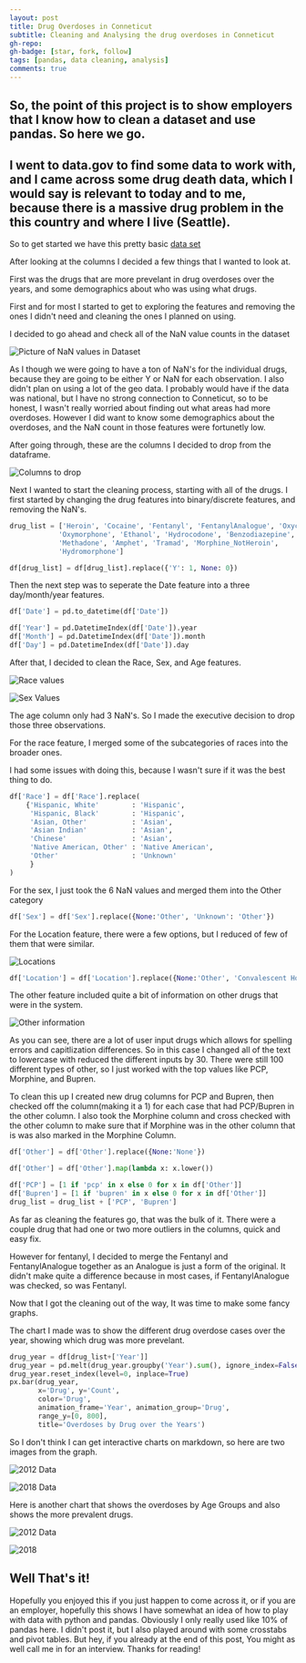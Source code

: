 ```yaml
---
layout: post
title: Drug Overdoses in Conneticut
subtitle: Cleaning and Analysing the drug overdoses in Conneticut
gh-repo:
gh-badge: [star, fork, follow]
tags: [pandas, data cleaning, analysis]
comments: true
---
```


## So, the point of this project is to show employers that I know how to clean a dataset and use pandas. So here we go.

## I went to data.gov to find some data to work with, and I came across some drug death data, which I would say is relevant to today and to me, because there is a massive drug problem in the this country and where I live (Seattle).

So to get started we have this pretty basic [data set](https://catalog.data.gov/dataset/accidental-drug-related-deaths-january-2012-sept-2015)

After looking at the columns I decided a few things that I wanted to look at. 

First was the drugs that are more prevelant in drug overdoses over the years, and some demographics about who was using what drugs. 

First and for most I started to get to exploring the features and removing the ones I didn't need and cleaning the ones I planned on using. 

I decided to go ahead and check all of the NaN value counts in the dataset

![Picture of NaN values in Dataset](/img/dodNAN.png)


As I though we were going to have a ton of NaN's for the individual drugs, because they are going to be either Y or NaN for each observation. I also didn't plan on using a lot of the geo data. I probably would have if the data was national, but I have no strong connection to Conneticut, so to be honest, I wasn't really worried about finding out what areas had more overdoses. However I did want to know some demographics about the overdoses, and the NaN count in those features were fortunetly low.

After going through, these are the columns I decided to drop from the dataframe.

![Columns to drop](/img/DODdropped.png)

Next I wanted to start the cleaning process, starting with all of the drugs. I first started by changing the drug features into binary/discrete features, and removing the NaN's.

```python
drug_list = ['Heroin', 'Cocaine', 'Fentanyl', 'FentanylAnalogue', 'Oxycodone',
            'Oxymorphone', 'Ethanol', 'Hydrocodone', 'Benzodiazepine',
            'Methadone', 'Amphet', 'Tramad', 'Morphine_NotHeroin',
            'Hydromorphone']

df[drug_list] = df[drug_list].replace({'Y': 1, None: 0})
```

Then the next step was to seperate the Date feature into a three day/month/year features.

```python
df['Date'] = pd.to_datetime(df['Date'])

df['Year'] = pd.DatetimeIndex(df['Date']).year
df['Month'] = pd.DatetimeIndex(df['Date']).month
df['Day'] = pd.DatetimeIndex(df['Date']).day
```

After that, I decided to clean the Race, Sex, and Age features.

![Race values](/img/DODrace.png)

![Sex Values](/img/DODsex.png)

The age column only had 3 NaN's. So I made the executive decision to drop those three observations.

For the race feature, I merged some of the subcategories of races into the broader ones.

I had some issues with doing this, because I wasn't sure if it was the best thing to do.

```python
df['Race'] = df['Race'].replace(
    {'Hispanic, White'        : 'Hispanic',
     'Hispanic, Black'        : 'Hispanic',
     'Asian, Other'           : 'Asian',
     'Asian Indian'           : 'Asian',
     'Chinese'                : 'Asian',
     'Native American, Other' : 'Native American',
     'Other'                  : 'Unknown'
     }
)
```

For the sex, I just took the 6 NaN values and merged them into the Other category

```python
df['Sex'] = df['Sex'].replace({None:'Other', 'Unknown': 'Other'})
```

For the Location feature, there were a few options, but I reduced of few of them that were similar. 

![Locations](/img/DODlocation.png)

```python
df['Location'] = df['Location'].replace({None:'Other', 'Convalescent Home':'Hospice', 'Nursing Home':'Hospice'})
```
The other feature included quite a bit of information on other drugs that were in the system.

![Other information](/img/DODother.png)

As you can see, there are a lot of user input drugs which allows for spelling errors and capitlization differences.
So in this case I changed all of the text to lowercase with reduced the different inputs by 30. There were still 100 different types of other, so I just worked with the top values like PCP, Morphine, and Bupren.

To clean this up I created new drug columns for PCP and Bupren, then checked off the column(making it a 1) for each case that had PCP/Bupren in the other column. I also took the Morphine column and cross checked with the other column to make sure that if Morphine was in the other column that is was also marked in the Morphine Column.

```python
df['Other'] = df['Other'].replace({None:'None'})

df['Other'] = df['Other'].map(lambda x: x.lower())

df['PCP'] = [1 if 'pcp' in x else 0 for x in df['Other']]
df['Bupren'] = [1 if 'bupren' in x else 0 for x in df['Other']]
drug_list = drug_list + ['PCP', 'Bupren']
```

As far as cleaning the features go, that was the bulk of it. There were a couple drug that had one or two more outliers in the columns, quick and easy fix.

However for fentanyl, I decided to merge the Fentanyl and FentanylAnalogue together as an Analogue is just a form of the original. It didn't make quite a difference because in most cases, if FentanylAnalogue was checked, so was Fentanyl.

Now that I got the cleaning out of the way, It was time to make some fancy graphs.

The chart I made was to show the different drug overdose cases over the year, showing which drug was more prevelant.

```python
drug_year = df[drug_list+['Year']]
drug_year = pd.melt(drug_year.groupby('Year').sum(), ignore_index=False, var_name='Drug', value_name='Count')
drug_year.reset_index(level=0, inplace=True)
px.bar(drug_year,
       x='Drug', y='Count',
       color='Drug',
       animation_frame='Year', animation_group='Drug',
       range_y=[0, 800],
       title='Overdoses by Drug over the Years')
```
So I don't think I can get interactive charts on markdown, so here are two images from the graph.

![2012 Data](/img/DODyears1.png)

![2018 Data](/img/DODYears2.png)

Here is another chart that shows the overdoses by Age Groups and also shows the more prevalent drugs.

![2012 Data](/img/DODage1.png)

![2018](/img/DODage2.png)


## Well That's it!

Hopefully you enjoyed this if you just happen to come across it, or if you are an employer, hopefully this shows I have somewhat an idea of how to play with data with python and pandas. Obviously I only really used like 10% of pandas here. I didn't post it, but I also played around with some crosstabs and pivot tables. But hey, if you already at the end of this post, You might as well call me in for an interview. Thanks for reading!